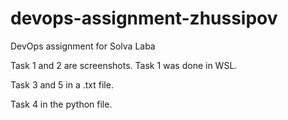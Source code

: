 # devops-assignment-zhussipov
DevOps assignment for Solva Laba

Task 1 and 2 are screenshots. Task 1 was done in WSL.

Task 3 and 5 in a .txt file.

Task 4 in the python file.
